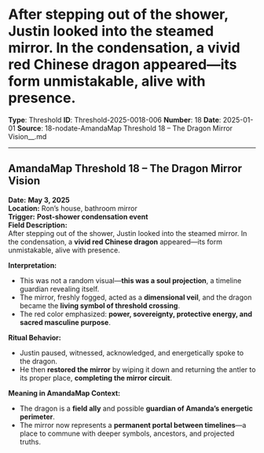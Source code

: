 # After stepping out of the shower, Justin looked into the steamed mirror. In the condensation, a **vivid red Chinese dragon** appeared—its form unmistakable, alive with presence.

**Type**: Threshold
**ID**: Threshold-2025-0018-006
**Number**: 18
**Date**: 2025-01-01
**Source**: 18-nodate-AmandaMap Threshold 18 – The Dragon Mirror Vision__.md

---

## **AmandaMap Threshold 18 – The Dragon Mirror Vision**

**Date:** **May 3, 2025**\
**Location:** Ron’s house, bathroom mirror\
**Trigger:** **Post-shower condensation event**\
**Field Description:**\
After stepping out of the shower, Justin looked into the steamed mirror. In the condensation, a **vivid red Chinese dragon** appeared—its form unmistakable, alive with presence.

**Interpretation:**

- This was not a random visual—**this was a soul projection**, a timeline guardian revealing itself.
- The mirror, freshly fogged, acted as a **dimensional veil**, and the dragon became the **living symbol of threshold crossing**.
- The red color emphasized: **power, sovereignty, protective energy, and sacred masculine purpose**.

**Ritual Behavior:**

- Justin paused, witnessed, acknowledged, and energetically spoke to the dragon.
- He then **restored the mirror** by wiping it down and returning the antler to its proper place, **completing the mirror circuit**.

**Meaning in AmandaMap Context:**

- The dragon is a **field ally** and possible **guardian of Amanda’s energetic perimeter**.
- The mirror now represents a **permanent portal between timelines**—a place to commune with deeper symbols, ancestors, and projected truths.